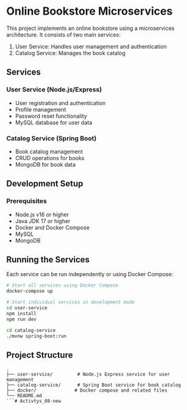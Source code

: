 # Online Bookstore Microservices

This project implements an online bookstore using a microservices architecture. It consists of two main services:

1. User Service: Handles user management and authentication
2. Catalog Service: Manages the book catalog

## Services

### User Service (Node.js/Express)
- User registration and authentication
- Profile management
- Password reset functionality
- MySQL database for user data

### Catalog Service (Spring Boot)
- Book catalog management
- CRUD operations for books
- MongoDB for book data

## Development Setup

### Prerequisites
- Node.js v16 or higher
- Java JDK 17 or higher
- Docker and Docker Compose
- MySQL
- MongoDB

## Running the Services

Each service can be run independently or using Docker Compose:

```bash
# Start all services using Docker Compose
docker-compose up

# Start individual services in development mode
cd user-service
npm install
npm run dev

cd catalog-service
./mvnw spring-boot:run
```

## Project Structure
```
.
├── user-service/         # Node.js Express service for user management
├── catalog-service/      # Spring Boot service for book catalog
├── docker/              # Docker compose and related files
└── README.md
```#   A c t i v t y s _ 0 8 - n e w  
 